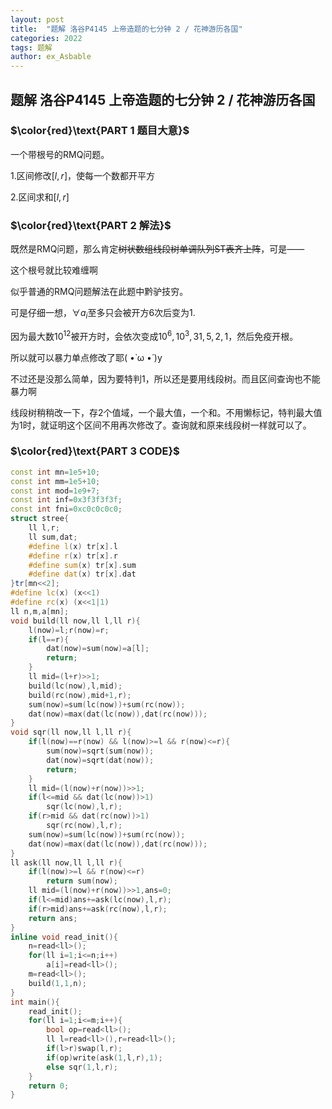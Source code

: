 ```yaml
---
layout: post
title:  "题解 洛谷P4145 上帝造题的七分钟 2 / 花神游历各国"
categories: 2022
tags: 题解
author: ex_Asbable
---
```


## 题解 洛谷P4145 上帝造题的七分钟 2 / 花神游历各国

### $\color{red}\text{PART 1 题目大意}$

一个带根号的RMQ问题。

1.区间修改$[l,r]$，使每一个数都开平方

2.区间求和$[l,r]$

### $\color{red}\text{PART 2 解法}$

既然是RMQ问题，那么肯定~~树状数组线段树单调队列ST表齐上阵~~，可是——

这个根号就比较难缠啊

似乎普通的RMQ问题解法在此题中黔驴技穷。

可是仔细一想，$\forall a_i$至多只会被开方6次后变为1.

因为最大数$10^{12}$被开方时，会依次变成$10^6,10^3,31,5,2,1$，然后免疫开根。

所以就可以暴力单点修改了耶( •̀ ω •́ )y

不过还是没那么简单，因为要特判1，所以还是要用线段树。而且区间查询也不能暴力啊

线段树稍稍改一下，存2个值域，一个最大值，一个和。不用懒标记，特判最大值为1时，就证明这个区间不用再次修改了。查询就和原来线段树一样就可以了。

### $\color{red}\text{PART 3 CODE}$

```cpp
const int mn=1e5+10;
const int mm=1e5+10;
const int mod=1e9+7;
const int inf=0x3f3f3f3f;
const int fni=0xc0c0c0c0;
struct stree{
    ll l,r;
    ll sum,dat;
    #define l(x) tr[x].l
    #define r(x) tr[x].r
    #define sum(x) tr[x].sum
    #define dat(x) tr[x].dat
}tr[mn<<2];
#define lc(x) (x<<1)
#define rc(x) (x<<1|1)
ll n,m,a[mn];
void build(ll now,ll l,ll r){
    l(now)=l;r(now)=r;
    if(l==r){
        dat(now)=sum(now)=a[l];
        return;
    }
    ll mid=(l+r)>>1;
    build(lc(now),l,mid);
    build(rc(now),mid+1,r);
    sum(now)=sum(lc(now))+sum(rc(now));
    dat(now)=max(dat(lc(now)),dat(rc(now)));
}
void sqr(ll now,ll l,ll r){
    if(l(now)==r(now) && l(now)>=l && r(now)<=r){
        sum(now)=sqrt(sum(now));
        dat(now)=sqrt(dat(now));
        return;
    }
    ll mid=(l(now)+r(now))>>1;
    if(l<=mid && dat(lc(now))>1)
        sqr(lc(now),l,r);
    if(r>mid && dat(rc(now))>1)
        sqr(rc(now),l,r);
    sum(now)=sum(lc(now))+sum(rc(now));
    dat(now)=max(dat(lc(now)),dat(rc(now)));
}
ll ask(ll now,ll l,ll r){
    if(l(now)>=l && r(now)<=r)
        return sum(now);
    ll mid=(l(now)+r(now))>>1,ans=0;
    if(l<=mid)ans+=ask(lc(now),l,r);
    if(r>mid)ans+=ask(rc(now),l,r);
    return ans;
}
inline void read_init(){
    n=read<ll>();
    for(ll i=1;i<=n;i++)
        a[i]=read<ll>();
    m=read<ll>();
    build(1,1,n);
}
int main(){
    read_init();
    for(ll i=1;i<=m;i++){
        bool op=read<ll>();
        ll l=read<ll>(),r=read<ll>();
        if(l>r)swap(l,r);
        if(op)write(ask(1,l,r),1);
        else sqr(1,l,r);
    }
    return 0;
}
```

